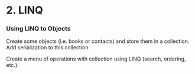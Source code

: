 # 2. LINQ

### Using LINQ to Objects

Create some objects (i.e. books or contacts) and store them in a collection. Add serialization to this collection.

Create a menu of operations with collection using LINQ (search, ordering, etc.).